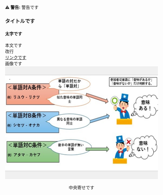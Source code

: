 <div class="admonition warning">
  <strong>⚠ 警告:</strong>
  警告です
</div>

### タイトルです
#### 太字です
本文です<br>
改行<br>
[リンクです](https://www.sankei.com/article/20240219-E6EQAP3TRFN7HLPYPJHT5S72OM/)
<br>
画像です
<img src="articles/images/1_1.jpg" width="570" height="371">
<div align="center">
中央寄せです
</div>
